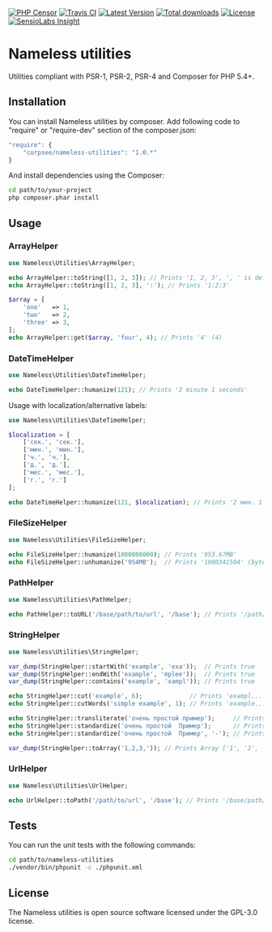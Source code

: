[![PHP Censor](http://ci.php-censor.info/build-status/image/4?branch=master&label=PHPCensor&style=flat-square)](http://ci.php-censor.info/build-status/view/4?branch=master)
[![Travis CI](https://img.shields.io/travis/corpsee/nameless-utilities/master.svg?label=Travis&style=flat-square)](https://travis-ci.org/corpsee/nameless-utilities?branch=master)
[![Latest Version](https://img.shields.io/packagist/v/corpsee/nameless-utilities.svg?label=Version&style=flat-square)](https://packagist.org/packages/corpsee/nameless-utilities)
[![Total downloads](https://img.shields.io/packagist/dt/corpsee/nameless-utilities.svg?label=Downloads&style=flat-square)](https://packagist.org/packages/corpsee/nameless-utilities)
[![License](https://img.shields.io/packagist/l/corpsee/nameless-utilities.svg?label=License&style=flat-square)](https://packagist.org/packages/corpsee/nameless-utilities)
[![SensioLabs Insight](https://img.shields.io/sensiolabs/i/b0f43135-8362-4601-8a11-aff023fe3815.svg?label=Insight&style=flat-square)](https://insight.sensiolabs.com/projects/b0f43135-8362-4601-8a11-aff023fe3815)

Nameless utilities
==================

Utilities compliant with PSR-1, PSR-2, PSR-4 and Composer for PHP 5.4+.

Installation
------------

You can install Nameless utilities by composer. Add following code to "require" or "require-dev" section of the composer.json:

```javascript
"require": {
    "corpsee/nameless-utilities": "1.0.*"
}
```

And install dependencies using the Composer:

```bash
cd path/to/your-project
php composer.phar install
```

Usage
-----

### ArrayHelper

```php
use Nameless\Utilities\ArrayHelper;

echo ArrayHelper::toString([1, 2, 3]); // Prints '1, 2, 3', ', ' is default separator
echo ArrayHelper::toString([1, 2, 3], ':'); // Prints '1:2:3'

$array = [
    'one'   => 1,
    'two'   => 2,
    'three' => 3,
];
echo ArrayHelper::get($array, 'four', 4); // Prints '4' (4)
```

### DateTimeHelper

```php
use Nameless\Utilities\DateTimeHelper;

echo DateTimeHelper::humanize(121); // Prints '2 minute 1 seconds'
```

Usage with localization/alternative labels:

```php
use Nameless\Utilities\DateTimeHelper;

$localization = [
    ['сек.', 'сек.'],
    ['мин.', 'мин.'],
    ['ч.', 'ч.'],
    ['д.', 'д.'],
    ['мес.', 'мес.'],
    ['г.', 'г.']
];

echo DateTimeHelper::humanize(121, $localization); // Prints '2 мин. 1 сек.'
```

### FileSizeHelper

```php
use Nameless\Utilities\FileSizeHelper;

echo FileSizeHelper::humanize(1000000000); // Prints '953.67MB'
echo FileSizeHelper::unhumanize('954MB');  // Prints '1000341504' (bytes)
```

### PathHelper

```php
use Nameless\Utilities\PathHelper;

echo PathHelper::toURL('/base/path/to/url', '/base'); // Prints '/path/to/url'
```

### StringHelper

```php
use Nameless\Utilities\StringHelper;

var_dump(StringHelper::startWith('example', 'exa'));  // Prints true
var_dump(StringHelper::endWith('example', 'mplee'));  // Prints true
var_dump(StringHelper::contains('example', 'xampl')); // Prints true

echo StringHelper::cut('example', 6);             // Prints 'exampl...', '...' is default suffix
echo StringHelper::cutWords('simple example', 1); // Prints 'example...', '...' is default suffix

echo StringHelper::transliterate('очень простой пример');     // Prints transliterated 'ochen prostoj primer'
echo StringHelper::standardize('очень простой  Пример');      // Prints standardizated 'ochen_prostoj_primer', '_' is default words separator
echo StringHelper::standardize('очень простой  Пример', '-'); // Prints 'ochen-prostoj-primer', use '-' for slugify string

var_dump(StringHelper::toArray('1,2,3,')); // Prints Array ['1', '2', '3'], ',' is default separator
```

### UrlHelper

```php
use Nameless\Utilities\UrlHelper;

echo UrlHelper::toPath('/path/to/url', '/base'); // Prints '/base/path/to/url'
```

Tests
-----

You can run the unit tests with the following commands:

```bash
cd path/to/nameless-utilities
./vendor/bin/phpunit -c ./phpunit.xml
```

License
-------

The Nameless utilities is open source software licensed under the GPL-3.0 license.
